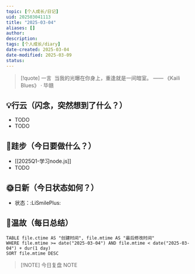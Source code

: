 ```yaml
---
topic: [个人成长/日记]
uid: 202503041113
title: "2025-03-04"
aliases: []
author: 
description: 
tags: [个人成长/diary]
date-created: 2025-03-04
date-modified: 2025-03-09
status: 
---
```


> [!quote] 一言
>  当我的光曝在你身上，重逢就是一间暗室。 —— 《Kaili Blues》 · 毕赣

## 💡行云（闪念，突然想到了什么？）

- TODO
- TODO

## 🦶跬步（今日要做什么？）

- [[2025Q1-学习node.js]]
- TODO

## 🌞日新（今日状态如何？）

- 状态：:LiSmilePlus:

## 🌙温故（每日总结）

```dataview
TABLE file.ctime AS "创建时间", file.mtime AS "最后修改时间"
WHERE file.mtime >= date("2025-03-04") AND file.mtime < date("2025-03-04") + dur(1 day)
SORT file.mtime DESC
```

> [!NOTE] 今日复盘
> NOTE
